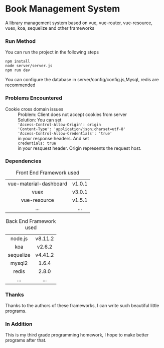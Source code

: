 <h1>Book Management System</h1>
<p>A library management system based on vue, vue-router, vue-resource, vuex, koa, sequelize and other frameworks</p>
<h3>Run Method</h3>
<p>You can run the project in the following steps</p>
<code>npm install</code><br>
<code>node server/server.js</code><br>
<code>npm run dev</code>
<p>You can configure the database in server/config/config.js,Mysql, redis are recommended</p>
<h3>Problems Encountered</h3>
<dl>
  <dt>Cookie cross domain issues</dt>
  <dd>Problem: Client does not accept cookies from server</dd>
  <dd>
  Solution: You can set <br><code>'Access-Control-Allow-Origin': origin</code><br>
  <code>'Content-Type': 'application/json;charset=utf-8'</code><br>
  <code>'Access-Control-Allow-Credentials': 'true'</code><br>
  in your response headers. And set <br>
  <code>credentials: true</code><br>
  in your resquest header. Origin represents the request host.
  </dd>
</dl>
<h3>Dependencies</h3>
<table>
  <tr>
    <caption>Front End Framework used</cation>
  </tr>
  <tr>
      <td align="center">vue-material-dashboard</td>
      <td align="center">v1.0.1</td>
  </tr>
  <tr>
      <td align="center">vuex</td>
      <td align="center">v3.0.1</td>
  </tr>
  <tr>
      <td align="center">vue-resource</td>
      <td align="center">v1.5.1</td>
  </tr>
  <tr>
      <td align="center">...</td>
      <td align="center">...</td>
  </tr>
</table>
<table>
  <tr>
    <caption>Back End Framework used</cation>
  </tr>
  <tr>
      <td align="center">node.js</td>
      <td align="center">v8.11.2</td>
  </tr>
  <tr>
      <td align="center">koa</td>
      <td align="center">v2.6.2</td>
  </tr>
  <tr>
      <td align="center">sequelize</td>
      <td align="center">v4.41.2</td>
  </tr>
  <tr>
      <td align="center">mysql2</td>
      <td align="center">1.6.4</td>
  </tr>
  <tr>
      <td align="center">redis</td>
      <td align="center">2.8.0</td>
  </tr>
  <tr>
        <td align="center">...</td>
        <td align="center">...</td>
    </tr>
</table>
<h3>Thanks</h3>
<p>Thanks to the authors of these frameworks, I can write such beautiful little programs.</p>
<h3>In Addition</h3>
<p>This is my third grade programming homework, I hope to make better programs after that.</p>
